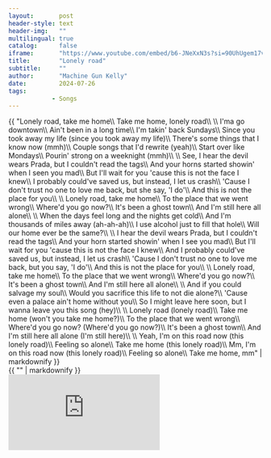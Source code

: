 ```yaml
---
layout:       post
header-style: text
header-img:   ""
multilingual: true
catalog:      false
iframe:       "https://www.youtube.com/embed/b6-JNeXxN3s?si=90UhUgem17v-KOb1&amp;controls=0"
title:        "Lonely road"
subtitle:     ""
author:       "Machine Gun Kelly"
date:         2024-07-26
tags:
            - Songs
---
```


<div class="en post-container">
    {{ "Lonely road, take me home\\
        Take me home, lonely road\\
        \\
        I'ma go downtown\\
        Ain't been in a long time\\
        I'm takin' back Sundays\\
        Since you took away my life (since you took away my life)\\
        There's some things that I know now (mmh)\\
        Couple songs that I'd rewrite (yeah)\\
        Start over like Mondays\\
        Pourin' strong on a weeknight (mmh)\\
        \\
        See, I hear the devil wears Prada, but I couldn't read the tags\\
        And your horns started showin' when I seen you mad\\
        But I'll wait for you 'cause this is not the face I knew\\
        I probably could've saved us, but instead, I let us crash\\
        'Cause I don't trust no one to love me back, but she say, 'I do'\\
        And this is not the place for you\\
        \\
        Lonely road, take me home\\
        To the place that we went wrong\\
        Where'd you go now?\\
        It's been a ghost town\\
        And I'm still here all alone\\
        \\
        When the days feel long and the nights get cold\\
        And I'm thousands of miles away (ah-ah-ah)\\
        I use alcohol just to fill that hole\\
        Will our home ever be the same?\\
        \\
        I hear the devil wears Prada, but I couldn't read the tags\\
        And your horn started showin' when I see you mad\\
        But I'll wait for you 'cause this is not the face I knew\\
        And I probably could've saved us, but instead, I let us crash\\
        'Cause I don't trust no one to love me back, but you say, 'I do'\\
        And this is not the place for you\\
        \\
        Lonely road, take me home\\
        To the place that we went wrong\\
        Where'd you go now?\\
        It's been a ghost town\\
        And I'm still here all alone\\
        \\
        And if you could salvage my soul\\
        Would you sacrifice this life to not die alone?\\
        'Cause even a palace ain't home without you\\
        So I might leave here soon, but I wanna leave you this song (hey)\\
        \\
        Lonely road (lonely road)\\
        Take me home (won't you take me home?)\\
        To the place that we went wrong\\
        Where'd you go now? (Where'd you go now?)\\
        It's been a ghost town\\
        And I'm still here all alone (I'm still here)\\
        \\
        Yeah, I'm on this road now (this lonely road)\\
        Feeling so alone\\
        Take me home (this lonely road)\\
        Mm, I'm on this road now (this lonely road)\\
        Feeling so alone\\
        Take me home, mm" | markdownify }}
        </div>

<div class="es post-container">
    {{ "" | markdownify }}
</div>

<div class="iframe-youtube"><iframe src="https://www.youtube.com/embed/b6-JNeXxN3s?si=90UhUgem17v-KOb1&amp;controls=0" title="YouTube video player" frameborder="0" allow="accelerometer; autoplay; clipboard-write; encrypted-media; gyroscope; picture-in-picture; web-share" allowfullscreen></iframe></div>